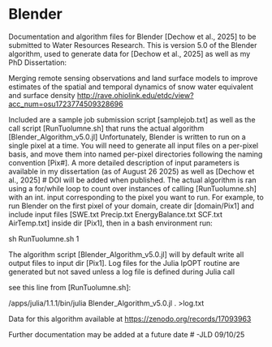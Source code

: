 # Blender
Documentation and algorithm files for Blender [Dechow et al., 2025] to be submitted to Water Resources Research.
This is version 5.0 of the Blender algorithm, used to generate data for [Dechow et al., 2025] as well as my PhD Dissertation:

Merging remote sensing observations and land surface models to improve estimates of the spatial and temporal dynamics of snow water equivalent and surface density
http://rave.ohiolink.edu/etdc/view?acc_num=osu1723774509328696

Included are a sample job submission script [samplejob.txt] as well as the call script [RunTuolumne.sh] that runs the actual algorithm [Blender_Algorithm_v5.0.jl]
Unfortunately, Blender is written to run on a single pixel at a time. You will need to generate all input files on a per-pixel basis, and move them into named per-pixel directories
following the naming convention [Pix#]. A more detailed description of input parameters is available in my dissertation (as of August 26 2025) as well as [Dechow et al., 2025] # DOI will be added when published.
The actual algorithm is ran using a for/while loop to count over instances of calling [RunTuolumne.sh] with an int. input corresponding to the pixel you want to run. 
For example, to run Blender on the first pixel of your domain, create dir [domain/Pix1] and include input files [SWE.txt Precip.txt EnergyBalance.txt SCF.txt AirTemp.txt] inside
dir [Pix1], then in a bash environment run:

  sh RunTuolumne.sh 1

The algorithm script [Blender_Algorithm_v5.0.jl] will by default write all output files to input dir [Pix1]. Log files for the Julia IpOPT routine are generated but not saved unless a log file is defined during Julia call

see this line from [RunTuolumne.sh]:

  /apps/julia/1.1.1/bin/julia Blender_Algorithm_v5.0.jl . >log.txt

Data for this algorithm available at https://zenodo.org/records/17093963

Further documentation may be added at a future date # -JLD 09/10/25
